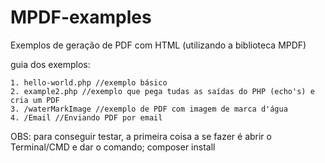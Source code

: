 # MPDF-examples

Exemplos de geração de PDF com HTML (utilizando a biblioteca MPDF)

guia dos exemplos:

    1. hello-world.php //exemplo básico 
    2. example2.php //exemplo que pega tudas as saídas do PHP (echo's) e cria um PDF
    3. /waterMarkImage //exemplo de PDF com imagem de marca d'água
    4. /Email //Enviando PDF por email


OBS: para conseguir testar, a primeira coisa a se fazer é abrir o Terminal/CMD e dar o comando;
composer install
